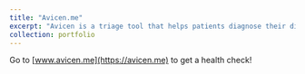 ```yaml
---
title: "Avicen.me"
excerpt: "Avicen is a triage tool that helps patients diagnose their disease.<br/><img src='/images/avicen1.png'>"
collection: portfolio
---
```


Go to [www.avicen.me](https://avicen.me) to get a health check!

